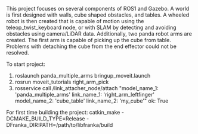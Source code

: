 This project focuses on several components of ROS1 and Gazebo. A world is first designed with walls, cube shaped obstacles, and tables.
A wheeled robot is then created that is capable of motion using the teleop_twist_keyboard node, or with SLAM by detecting and avoiding
obstacles using camera/LiDAR data. Additionally, two panda robot arms are created. The first arm is capable of picking up the cube from 
table. Problems with detaching the cube from the end effector could not be resolved.

To start project:
1. roslaunch panda_multiple_arms bringup_moveit.launch
2. rosrun moveit_tutorials right_arm_pick
3. rosservice call /link_attacher_node/attach "model_name_1: 'panda_multiple_arms'
link_name_1: 'right_arm_leftfinger'
model_name_2: 'cube_table'
link_name_2: 'my_cube'"
ok: True


For first time building the project:
catkin_make -DCMAKE_BUILD_TYPE=Release -DFranka_DIR:PATH=/path/to/libfranka/build
